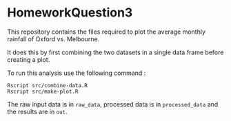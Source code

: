 # HomeworkQuestion3

This repository contains the files required to plot the average monthly rainfall of Oxford vs. Melbourne.

It does this by first combining the two datasets in a single data frame before creating a plot. 

To run this analysis use the following command :
```
Rscript src/combine-data.R
Rscript src/make-plot.R
```
The raw input data is in `raw_data`, processed data is in `processed_data` and the results are in `out`.
